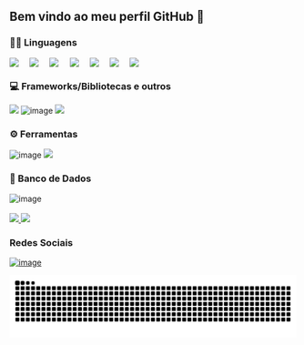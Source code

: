 ## Bem vindo ao meu perfil GitHub  👋

<!--
**Giovanna-Lanzillotta/Giovanna-Lanzillotta** is a ✨ _special_ ✨ repository because its `README.md` (this file) appears on your GitHub profile.
Here are some ideas to get you started:

- 🔭 I’m currently working on ...
-->
### 🐱‍💻 Linguagens

<div style="display: flex; flex-wrap: wrap; gap: 10px;">
  
  <img src="https://cdn.jsdelivr.net/gh/devicons/devicon@latest/icons/c/c-original.svg" width="5%" height="auto"/>
  <img src="https://cdn.jsdelivr.net/gh/devicons/devicon@latest/icons/php/php-original.svg" width="5%" height="auto"/>
  <img src="https://cdn.jsdelivr.net/gh/devicons/devicon@latest/icons/html5/html5-original.svg" width="5%" height="auto"/>
  <img src="https://cdn.jsdelivr.net/gh/devicons/devicon@latest/icons/css3/css3-original.svg" width="5%" height="auto"/> 
  <img src="https://cdn.jsdelivr.net/gh/devicons/devicon@latest/icons/javascript/javascript-original.svg" width="5%" height="auto" />     
  <img src="https://cdn.jsdelivr.net/gh/devicons/devicon@latest/icons/java/java-original-wordmark.svg" width="5%" height="auto"/>
  <img src="https://cdn.jsdelivr.net/gh/devicons/devicon@latest/icons/python/python-original-wordmark.svg" width="5%" height="auto"/>
</div>


### 💻 Frameworks/Bibliotecas e outros
  
<div>
<img src="https://cdn.jsdelivr.net/gh/devicons/devicon@latest/icons/bootstrap/bootstrap-original.svg"  width="5%" height="auto" />   
<img width="5%" height="auto" alt="image" src="https://github.com/user-attachments/assets/ad54b3c5-dff7-4ef7-871a-48e564f55f7b" />
<img src="https://cdn.jsdelivr.net/gh/devicons/devicon@latest/icons/nodejs/nodejs-original.svg" width="5%" height="auto"/>
          
         
</div>

### ⚙ Ferramentas

<div>  
<img width="5%" height="auto" alt="image" src="https://github.com/user-attachments/assets/64526915-c310-4625-b79f-fc618eb32700" />
<img width="5%" height="auto" src="https://cdn.jsdelivr.net/gh/devicons/devicon@latest/icons/vscode/vscode-original.svg" />
          

          
</div>

### 🎲 Banco de Dados

<div>
<img width="5%" height="auto" alt="image" src="https://github.com/user-attachments/assets/ceee9378-bcbc-4547-b573-349143ac9cb9" />

  
</div>
                              
<br>

<div>
  <a href="https://github.com/Giovanna-Lanzillotta">
    <img loading="lazy" height="180em" src="https://github-readme-stats.vercel.app/api/top-langs/?username=Giovanna-Lanzillotta&layout=compact&langs_count=7&theme=dracula"/>
    <img loading="lazy" height="180em" src="https://github-readme-stats.vercel.app/api?username=Giovanna-Lanzillotta&show_icons=true&theme=dracula&include_all_commits=true&count_private=true"/>
  </a>
</div>


### Redes Sociais
<div>
<a href="https://www.linkedin.com/in/giovanna-lanzillotta-nascimento-3b0a52330/"target="_blank"> <img width="5%" height="auto" alt="image" src="https://github.com/user-attachments/assets/68fd53ea-ef42-4513-a2e7-cd581e3be15b" /></a>
</div>
      
<!--
- 👯 I’m looking to collaborate on ...
- 🤔 I’m looking for help with ...
- 💬 Ask me about ...
- 📫 How to reach me: ...
- 😄 Pronouns: ...
- ⚡ Fun fact: ...
![Snake animation](https://github.com/Giovanna-Lanzillotta/Giovanna-Lanzillotta/blob/output/github-contribution-grid-snake.svg)
-->
![Snake animation](https://github.com/Giovanna-Lanzillotta/Giovanna-Lanzillotta/raw/output/github-contribution-grid-snake.svg)

